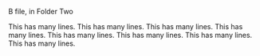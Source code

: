 B file, in Folder Two

This has many lines.
This has many lines.
This has many lines.
This has many lines.
This has many lines.
This has many lines.
This has many lines.
This has many lines.